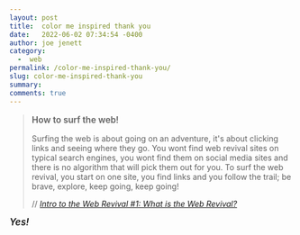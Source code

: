 ```yaml
---
layout: post
title:  color me inspired thank you
date:   2022-06-02 07:34:54 -0400
author: joe jenett
category:
  -  web
permalink: /color-me-inspired-thank-you/
slug: color-me-inspired-thank-you
summary: 
comments: true
---
```

<blockquote class="quoteback" data-title="Intro to the Web Revival #1: What is the Web Revival?" data-author="//Melon" data-avatar="https://melonking.net/images/home.png" cite="https://thoughts.melonking.net/guides/introduction-to-the-web-revival-1-what-is-the-web-revival">
	<p style="font-weight:600;font-size:1.1em;">
	How to surf the web!
	</p>
	<p>
	Surfing the web is about going on an adventure, it's about clicking links and seeing where they go. You wont find web revival sites on typical search engines, you wont find them on social media sites and there is no algorithm that will pick them out for you. To surf the web revival, you start on one site, you find links and you follow the trail; be brave, explore, keep going, keep going!	
	</p>
	<footer>
		// 
		<cite>
			<a href="https://thoughts.melonking.net/guides/introduction-to-the-web-revival-1-what-is-the-web-revival">Intro to the Web Revival #1: What is the Web Revival?</a>
		</cite>
	</footer>
</blockquote>

<p style="font-weight:600;font-style:italic;font-size:1.2em;margin-top:12px;">
Yes!
</p>


<a href="https://brid.gy/publish/twitter"></a>
<data class="p-bridgy-omit-link" value="false"></data>